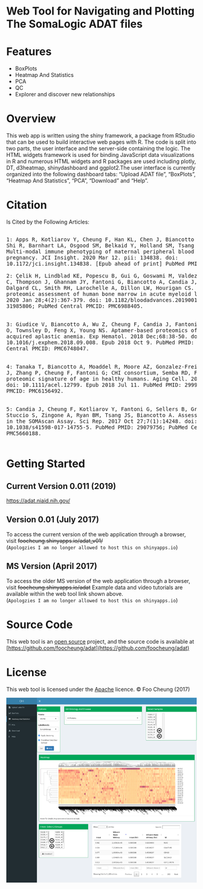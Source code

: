 # Web Tool for Navigating and Plotting The SomaLogic ADAT files

# Features
* BoxPlots
* Heatmap And Statistics
* PCA
* QC
* Explorer and discover new relationships

# Overview
This web app is written using the shiny framework, a package from RStudio that can be used to build interactive web pages with R. The code is split into two parts, the user interface and the server-side containing the logic. The HTML widgets framework is used for binding JavaScript data visualizations in R and numerous HTML widgets and R packages are used including plotly, DT, d3heatmap, shinydashboard and ggplot2.The user interface is currently organized into the following dashboard tabs: “Upload ADAT file”, “BoxPlots”, “Heatmap And Statistics”, “PCA”, “Download” and “Help”.

# Citation
Is Cited by the Following Articles:
<pre>

1: Apps R, Kotliarov Y, Cheung F, Han KL, Chen J, Biancotto A, Babyak AL, Zhou H,
Shi R, Barnhart LA, Osgood SM, Belkaid Y, Holland SM, Tsang JS, Zerbe C.
Multi-modal immune phenotyping of maternal peripheral blood in normal human
pregnancy. JCI Insight. 2020 Mar 12. pii: 134838. doi:
10.1172/jci.insight.134838. [Epub ahead of print] PubMed PMID: 32163376.

2: Çelik H, Lindblad KE, Popescu B, Gui G, Goswami M, Valdez J, DeStefano C, Lai 
C, Thompson J, Ghannam JY, Fantoni G, Biancotto A, Candia J, Cheung F, Sukumar G,
Dalgard CL, Smith RH, Larochelle A, Dillon LW, Hourigan CS. Highly multiplexed
proteomic assessment of human bone marrow in acute myeloid leukemia. Blood Adv.
2020 Jan 28;4(2):367-379. doi: 10.1182/bloodadvances.2019001124. PubMed PMID:
31985806; PubMed Central PMCID: PMC6988405.


3: Giudice V, Biancotto A, Wu Z, Cheung F, Candia J, Fantoni G, Kajigaya S, Rios 
O, Townsley D, Feng X, Young NS. Aptamer-based proteomics of serum and plasma in 
acquired aplastic anemia. Exp Hematol. 2018 Dec;68:38-50. doi:
10.1016/j.exphem.2018.09.008. Epub 2018 Oct 9. PubMed PMID: 30312735; PubMed
Central PMCID: PMC6748047.


4: Tanaka T, Biancotto A, Moaddel R, Moore AZ, Gonzalez-Freire M, Aon MA, Candia 
J, Zhang P, Cheung F, Fantoni G; CHI consortium, Semba RD, Ferrucci L. Plasma
proteomic signature of age in healthy humans. Aging Cell. 2018 Oct;17(5):e12799. 
doi: 10.1111/acel.12799. Epub 2018 Jul 11. PubMed PMID: 29992704; PubMed Central 
PMCID: PMC6156492.


5: Candia J, Cheung F, Kotliarov Y, Fantoni G, Sellers B, Griesman T, Huang J,
Stuccio S, Zingone A, Ryan BM, Tsang JS, Biancotto A. Assessment of Variability
in the SOMAscan Assay. Sci Rep. 2017 Oct 27;7(1):14248. doi:
10.1038/s41598-017-14755-5. PubMed PMID: 29079756; PubMed Central PMCID:
PMC5660188.

</pre>
# Getting Started

## Current Version 0.011 (2019)<br>
https://adat.niaid.nih.gov/


## Version 0.01 (July 2017)
To access the current version of the web application through a browser, visit  <strike>foocheung.shinyapps.io/adat_v01/</strike><br> 
(`Apologzies I am no longer allowed to host this on shinyapps.io`)

## MS Version (April 2017)
To access the older MS version of the web application through a browser, visit <strike>foocheung.shinyapps.io/adat</strike>
Example data and video tutorials are available within the web tool link shown above.<br>
(`Apologzies I am no longer allowed to host this on shinyapps.io`) 

# Source Code
This web tool is an [open source](http://opensource.org) project, and the source code is available at [https://github.com/foocheung/adat](https://github.com/foocheung/adat)

# License
This web tool is licensed under the [Apache](http://www.apache.org/licenses/LICENSE-2.0) licence. &copy; Foo Cheung (2017)


<img src="https://raw.githubusercontent.com/foocheung/adat/master/Figure4.png">

